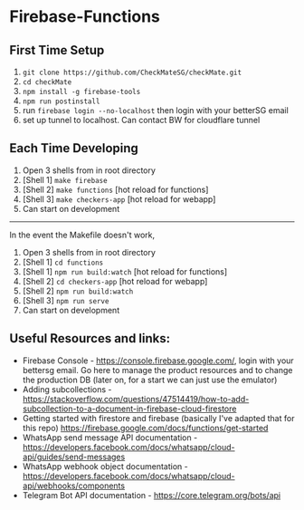 # Firebase-Functions

## First Time Setup

1. `git clone https://github.com/CheckMateSG/checkMate.git`
2. `cd checkMate`
3. `npm install -g firebase-tools`
4. `npm run postinstall`
5. run `firebase login --no-localhost` then login with your betterSG email
6. set up tunnel to localhost. Can contact BW for cloudflare tunnel

## Each Time Developing

1. Open 3 shells from in root directory
2. [Shell 1] `make firebase`
3. [Shell 2] `make functions` [hot reload for functions]
4. [Shell 3] `make checkers-app` [hot reload for webapp]
5. Can start on development

---

In the event the Makefile doesn't work,

1. Open 3 shells from in root directory
2. [Shell 1] `cd functions`
3. [Shell 1] `npm run build:watch` [hot reload for functions]
4. [Shell 2] `cd checkers-app` [hot reload for webapp]
5. [Shell 2] `npm run build:watch`
6. [Shell 3] `npm run serve`
7. Can start on development

## Useful Resources and links:

- Firebase Console - https://console.firebase.google.com/, login with your bettersg email. Go here to manage the product resources and to change the production DB (later on, for a start we can just use the emulator)
- Adding subcollections - https://stackoverflow.com/questions/47514419/how-to-add-subcollection-to-a-document-in-firebase-cloud-firestore
- Getting started with firestore and firebase (basically I've adapted that for this repo) https://firebase.google.com/docs/functions/get-started
- WhatsApp send message API documentation - https://developers.facebook.com/docs/whatsapp/cloud-api/guides/send-messages
- WhatsApp webhook object documentation - https://developers.facebook.com/docs/whatsapp/cloud-api/webhooks/components
- Telegram Bot API documentation - https://core.telegram.org/bots/api
